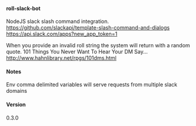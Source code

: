 #### roll-slack-bot
NodeJS slack slash command integration.
https://github.com/slackapi/template-slash-command-and-dialogs
https://api.slack.com/apps?new_app_token=1

When you provide an invalid roll string the system will return with a random quote.
101 Things You Never Want To Hear Your DM Say...
http://www.hahnlibrary.net/rpgs/101dms.html

#### Notes
Env comma delimited variables will serve requests from multiple slack domains


#### Version
0.3.0